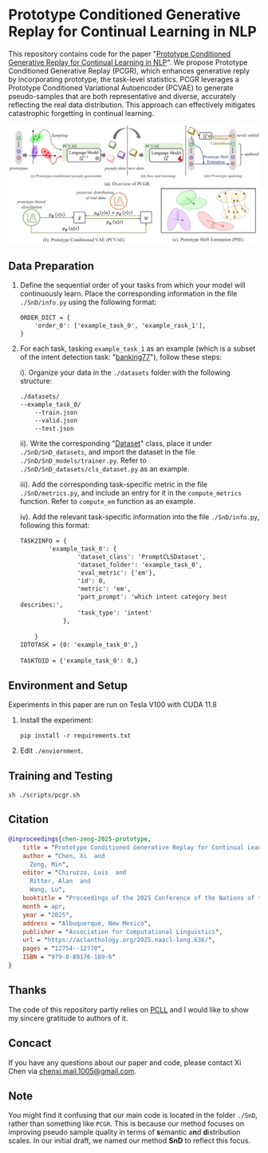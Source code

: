 Prototype Conditioned Generative Replay for Continual Learning in NLP
=================


This repository contains code for the paper "[Prototype Conditioned Generative Replay for Continual Learning in NLP](https://aclanthology.org/2025.naacl-long.636/)".
We propose Prototype Conditioned Generative Replay (PCGR), which enhances generative reply by incorporating prototype, the task-level statistics. 
PCGR leverages a Prototype Conditioned Variational Autoencoder (PCVAE) to generate pseudo-samples that are both representative and diverse, accurately reflecting the real data distribution. 
This approach can effectively mitigates catastrophic forgetting in continual learning.


![Overview of PCGR](./figs/Overview.png)


Data Preparation
-----------------
1. Define the sequential order of your tasks from which your model will continuously learn. Place the corresponding information in the file `./SnD/info.py` using the following format:
    ```
    ORDER_DICT = {   
        'order_0': ['example_task_0', 'example_rask_1'],
    }
    ```

2. For each task, tasking `example_task_1` as an example (which is a subset of the intent detection task: "[banking77](https://huggingface.co/datasets/PolyAI/banking77)"), follow these steps:

    i). Organize your data in the `./datasets` folder with the following structure:
    ```
    ./datasets/
    --example_task_0/
        --train.json
        --valid.json
        --test.json
    ```

    ii). Write the corresponding "[Dataset](https://pytorch.org/tutorials/beginner/basics/data_tutorial.html)" class, place it under `./SnD/SnD_datasets`, and import the dataset in the file `./SnD/SnD_models/trainer.py`. Refer to `./SnD/SnD_datasets/cls_dataset.py` as an example.

    iii).  Add the corresponding task-specific metric in the file `./SnD/metrics.py`, and include an entry for it in the `compute_metrics` function. Refer to `compute_em` function as an example.

    iv).  Add the relevant task-specific information into the file `./SnD/info.py`, following this format:
    ```
    TASK2INFO = {   
            'example_task_0': {   
                    'dataset_class': 'PromptCLSDataset', 
                    'dataset_folder': 'example_task_0',  
                    'eval_metric': {'em'},               
                    'id': 0,                             
                    'metric': 'em',                      
                    'part_prompt': 'which intent category best describes:',
                    'task_type': 'intent'                
                },
            
        }
    IDTOTASK = {0: 'example_task_0',}

    TASKTOID = {'example_task_0': 0,}
    ```  


Environment and Setup
-----------------
Experiments in this paper are run on Tesla V100 with CUDA 11.8

1. Install the experiment:
    ```
    pip install -r requirements.txt
    ```

2. Edit `./enviornment`.


Training and Testing
-----------------

```
sh ./scripts/pcgr.sh
```

Citation
-----------------

```bibtex
@inproceedings{chen-zeng-2025-prototype,
    title = "Prototype Conditioned Generative Replay for Continual Learning in {NLP}",
    author = "Chen, Xi  and
      Zeng, Min",
    editor = "Chiruzzo, Luis  and
      Ritter, Alan  and
      Wang, Lu",
    booktitle = "Proceedings of the 2025 Conference of the Nations of the Americas Chapter of the Association for Computational Linguistics: Human Language Technologies (Volume 1: Long Papers)",
    month = apr,
    year = "2025",
    address = "Albuquerque, New Mexico",
    publisher = "Association for Computational Linguistics",
    url = "https://aclanthology.org/2025.naacl-long.636/",
    pages = "12754--12770",
    ISBN = "979-8-89176-189-6"
}
```

Thanks
-----------------

The code of this repository partly relies on [PCLL](https://github.com/AlibabaResearch/DAMO-ConvAI/tree/main/pcll) and I would like to show my sincere gratitude to authors of it.

Concact
-----------------
If you have any questions about our paper and code, please contact Xi Chen via chenxi.mail.1005@gmail.com.

Note
-----------------
You might find it confusing that our main code is located in the folder `./SnD`, rather than something like `PCGR`. This is because our method focuses on improving pseudo sample quality in terms of **s**emantic a**n**d **d**istribution scales. In our initial draft, we named our method **SnD** to reflect this focus.
